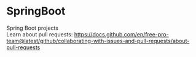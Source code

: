 # SpringBoot
Spring Boot projects
<br>Learn about pull requests: https://docs.github.com/en/free-pro-team@latest/github/collaborating-with-issues-and-pull-requests/about-pull-requests
